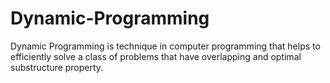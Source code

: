 # Dynamic-Programming
Dynamic Programming is technique in computer programming that helps to efficiently solve a class of problems that have overlapping and optimal substructure property.
